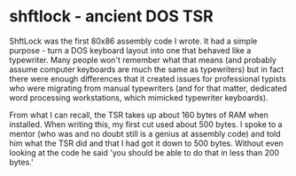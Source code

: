 # shftlock - ancient DOS TSR 

ShftLock was the first 80x86 assembly code I wrote. It had a simple purpose - turn a DOS keyboard layout into one that 
behaved like a typewriter. Many people won't remember what that means (and probably assume computer keyboards are much
the same as typewriters) but in fact there were enough differences that it created issues for professional typists who
were migrating from manual typewriters (and for that matter, dedicated word processing workstations, which mimicked
typewriter keyboards).

From what I can recall, the TSR takes up about 160 bytes of RAM when installed. When writing this, my first cut used about
500 bytes. I spoke to a mentor (who was and no doubt still is a genius at assembly code) and told him what the TSR did and
that I had got it down to 500 bytes. Without even looking at the code he said 'you should be able to do that in less than
200 bytes.' 

